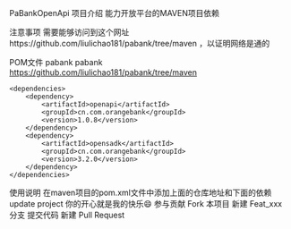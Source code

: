PaBankOpenApi
项目介绍
能力开放平台的MAVEN项目依赖

注意事项
需要能够访问到这个网址https://github.com/liulichao181/pabank/tree/maven ，以证明网络是通的

POM文件
    <repositories>
        <repository>
            <id>pabank</id>
            <name>pabank</name>
            <url>https://github.com/liulichao181/pabank/tree/maven</url>
        </repository>
    </repositories>

    <dependencies>
        <dependency>
            <artifactId>openapi</artifactId>
            <groupId>cn.com.orangebank</groupId>
            <version>1.0.8</version>
        </dependency>
        <dependency>
            <artifactId>opensadk</artifactId>
            <groupId>cn.com.orangebank</groupId>
            <version>3.2.0</version>
        </dependency>
    </dependencies>
使用说明
在maven项目的pom.xml文件中添加上面的仓库地址和下面的依赖
update project
你的开心就是我的快乐😄
参与贡献
Fork 本项目
新建 Feat_xxx 分支
提交代码
新建 Pull Request
